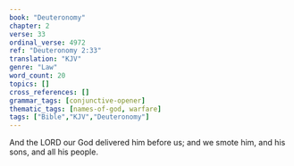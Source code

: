 ```yaml
---
book: "Deuteronomy"
chapter: 2
verse: 33
ordinal_verse: 4972
ref: "Deuteronomy 2:33"
translation: "KJV"
genre: "Law"
word_count: 20
topics: []
cross_references: []
grammar_tags: [conjunctive-opener]
thematic_tags: [names-of-god, warfare]
tags: ["Bible","KJV","Deuteronomy"]
---
```

And the LORD our God delivered him before us; and we smote him, and his sons, and all his people.
